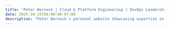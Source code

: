```yaml
---
title: 'Peter Warnock | Cloud & Platform Engineering | DevOps Leadership'
date: 2025-10-15T00:00:00-07:00
description: "Peter Warnock's personal website showcasing expertise in cloud engineering, DevOps leadership, and fullstack development with 15+ years of experience."
---
```

